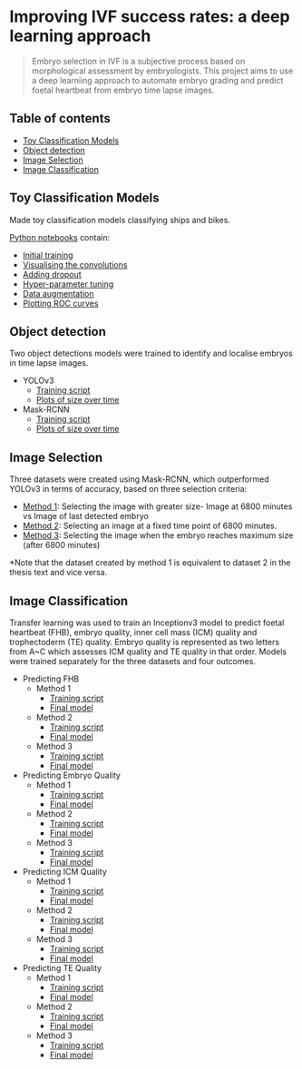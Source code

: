 # Improving IVF success rates: a deep learning approach
> Embryo selection in IVF is a subjective process based on morphological assessment by embryologists. This project aims to use a deep learniing approach to automate embryo grading and predict foetal heartbeat from embryo time lapse images.

## Table of contents
* [Toy Classification Models](#toy-classification-models)
* [Object detection](#object-detection)
* [Image Selection](#image-selection)
* [Image Classification](#image-classification)

## Toy Classification Models
Made toy classification models classifying ships and bikes.

[Python notebooks](./ships_and_bikes/) contain:
* [Initial training](./ships_and_bikes/initial-training.ipynb)
* [Visualising the convolutions](./ships_and_bikes/visualising-the-convolutions.ipynb)
* [Adding dropout](./ships_and_bikes/dropout.ipynb)
* [Hyper-parameter tuning](./ships_and_bikes/hyper-parameter-tuning.ipynb)
* [Data augmentation](./ships_and_bikes/data-augmentation.ipynb)
* [Plotting ROC curves](./ships_and_bikes/plotting-the-roc-curve.ipynb)

## Object detection
Two object detections models were trained to identify and localise embryos in time lapse images.

* YOLOv3
  - [Training script](./embryo/train_4766.py)
  - [Plots of size over time](./embryo/day_5_plots_yolo/)
* Mask-RCNN
  - [Training script](./embryo/)
  - [Plots of size over time](./embryo/day_5_plots_mask/)

## Image Selection
Three datasets were created using Mask-RCNN, which outperformed YOLOv3 in terms of accuracy, based on three selection criteria:
* [Method 1](./embryo/method_1.py): Selecting the image with greater size- Image at 6800 minutes vs Image of last detected embryo
* [Method 2](./embryo/method_2.py): Selecting an image at a fixed time point of 6800 minutes.
* [Method 3](./embryo/method_3.py): Selecting the image when the embryo reaches maximum size (after 6800 minutes)

\*Note that the dataset created by method 1 is equivalent to dataset 2 in the thesis text and vice versa.

## Image Classification
Transfer learning was used to train an Inceptionv3 model to predict foetal heartbeat (FHB), embryo quality, inner cell mass (ICM) quality and trophectoderm (TE) quality. Embryo quality is represented as two letters from A~C which assesses ICM quality and TE quality in that order. Models were trained separately for the three datasets and four outcomes.
* Predicting FHB
  - Method 1
    - [Training script](./embryo/final_fhb_1.py)
    - [Final model](./data/embryo/method_1/saved_model/fhb/)
  - Method 2
    - [Training script](./embryo/final_fhb_2.py)
    - [Final model](./data/embryo/method_2/saved_model/fhb/)
  - Method 3
    - [Training script](./embryo/final_fhb_3.py)
    - [Final model](./data/embryo/method_3/saved_model/fhb/)
* Predicting Embryo Quality
  - Method 1
    - [Training script](./embryo/final_top_1_grade_1.py)
    - [Final model](./data/embryo/method_1/grade/saved_model/top_1_grade/)
  - Method 2
    - [Training script](./embryo/final_top_1_grade_2.py)
    - [Final model](./data/embryo/method_2/grade/saved_model/top_1_grade/)
  - Method 3
    - [Training script](./embryo/final_top_1_grade_3.py)
    - [Final model](./data/embryo/method_3/grade/saved_model/top_1_grade/)
* Predicting ICM Quality
  - Method 1
    - [Training script](./embryo/final_first_grade_1.py)
    - [Final model](./data/embryo/method_1/grade/saved_model/first_grade/)
  - Method 2
    - [Training script](./embryo/final_first_grade_2.py)
    - [Final model](./data/embryo/method_2/grade/saved_model/first_grade/)
  - Method 3
    - [Training script](./embryo/final_first_grade_3.py)
    - [Final model](./data/embryo/method_3/grade/saved_model/first_grade/)
* Predicting TE Quality
  - Method 1
    - [Training script](./embryo/final_second_grade_1.py)
    - [Final model](./data/embryo/method_1/grade/saved_model/second_grade/)
  - Method 2
    - [Training script](./embryo/final_second_grade_2.py)
    - [Final model](./data/embryo/method_2/grade/saved_model/second_grade/)
  - Method 3
    - [Training script](./embryo/final_second_grade_3.py)
    - [Final model](./data/embryo/method_3/grade/saved_model/second_grade/)

